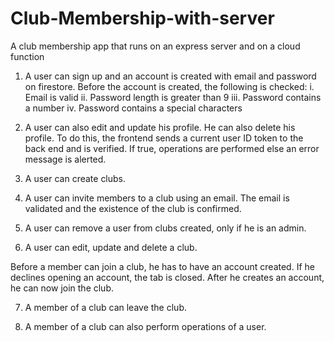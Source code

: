 # Club-Membership-with-server

A club membership app that runs on an express server and on a cloud function 

1. A user can sign up and an account is created with email and password on firestore. Before the account is created, the following is checked:
    i. Email is valid 
    ii. Password length is greater than 9
    iii. Password contains a number 
    iv. Password contains a special characters

2. A user can also edit and update his profile. He can also delete his profile. To do this, the frontend sends a current user ID token to the back end and is verified. If true, operations are performed else an error message is alerted. 

3. A user can create clubs. 

4. A user can invite members to a club using an email. The email is validated and the existence of the club is confirmed.

5. A user can remove a user from clubs created, only if he is an admin. 

6. A user can edit, update and delete a club. 

Before a member can join a club, he has to have an account created. If he declines opening an account, the tab is closed. After he creates an account, he can now join the club. 

7. A member of a club can leave the club. 

8. A member of a club can also perform operations of a user. 
